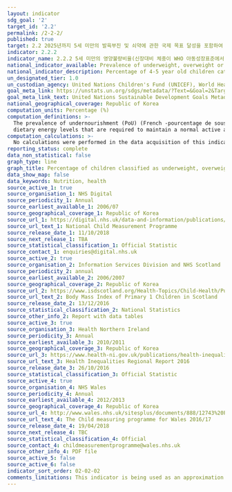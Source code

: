 ```yaml
---
layout: indicator
sdg_goal: '2'
target_id: '2.2'
permalink: /2-2-2/
published: true
target: 2.2 2025년까지 5세 미만의 발육부진 및 쇠약에 관한 국제 목표 달성을 포함하여 2030년까지 모든 형태의 영양 부족을 종식시키고 여성 청소년, 임산부, 수유여성 및 노년층의 영양상태 개선
indicator: 2.2.2
indicator_name: 2.2.2 5세 미만의 영양불량비율(신장대비 체중이 WHO 아동성장표준에서 중위값으로부터 표준편차가 +2> 혹은 <-2인 경우)
national_indicator_available: Prevalence of underweight, overweight or obese children (aged 4 - 5 years) based on Body Mass Index (BMI) classifications
national_indicator_description: Percentage of 4-5 year old children categorised as underweight, overweight or obese based on body mass index (BMI) classifications.
un_designated_tier: 1.0
un_custodian_agency: United Nations Children's Fund (UNICEF), World Health Organisation (WHO), World Bank (WB)
goal_meta_link: https://unstats.un.org/sdgs/metadata/?Text=&Goal=2&Target=2.2
goal_meta_link_text: United Nations Sustainable Development Goals Metadata (PDF 233 KB)
national_geographical_coverage: Republic of Korea
computation_units: Percentage (%)
computation_definitions: >-
  The prevalence of undernourishment (PoU) (French -pourcentage de sous-alimentation; Spanish -porcentaje de sub-alimentación; Italian -prevalenza di sotto-alimentazione) is an estimate of the proportion of the population whose habitual food consumption is insufficient to provide the
  dietary energy levels that are required to maintain a normal active and healthy life. It is expressed as a percentage.
computation_calculations: >-
  No calculations were performed in the data acquisition of this indicator as appropriate data was readily available in the final format specified by this indicator. For insight into the details of potential calculations please refer to the original source metadata or source contact.
reporting_status: complete
data_non_statistical: false
graph_type: line
graph_title: Percentage of children classified as underweight, overweight or obese
data_show_map: false
data_keywords: Nutrition, health
source_active_1: true
source_organisation_1: NHS Digital
source_periodicity_1: Annual
source_earliest_available_1: 2006/07
source_geographical_coverage_1: Republic of Korea
source_url_1: https://digital.nhs.uk/data-and-information/publications/statistical/national-child-measurement-programme/2016-17-school-year
source_url_text_1: National Child Measurement Programme 
source_release_date_1: 11/10/2018
source_next_release_1: TBA
source_statistical_classification_1: Official Statistic
source_contact_1: enquiries@digital.nhs.uk
source_active_2: true
source_organisation_2: Information Services Division and NHS Scotland 
source_periodicity_2: annual 
source_earliest_available_2: 2006/2007
source_geographical_coverage_2: Republic of Korea
source_url_2: https://www.isdscotland.org/Health-Topics/Child-Health/Publications/2016-12-13/2016-12-13-P1-BMI-Report.pdf?2334231139
source_url_text_2: Body Mass Index of Primary 1 Children in Scotland 
source_release_date_2: 13/12/2016
source_statistical_classification_2: National Statistics
source_other_info_2: Report with data tables 
source_active_3: true
source_organisation_3: Health Northern Ireland 
source_periodicity_3: Annual 
source_earliest_available_3: 2010/2011
source_geographical_coverage_3: Republic of Korea
source_url_3: https://www.health-ni.gov.uk/publications/health-inequalities-regional-report-2016
source_url_text_3: Health Inequalities Regional Report 2016
source_release_date_3: 26/10/2016
source_statistical_classification_3: Official Statistic 
source_active_4: true
source_organisation_4: NHS Wales 
source_periodicity_4: Annual
source_earliest_available_4: 2012/2013
source_geographical_coverage_4: Republic of Korea 
source_url_4: http://www.wales.nhs.uk/sitesplus/documents/888/12743%20PHW%20CMP%20Report%20%28Eng%29.pdf
source_url_text_4: The Child measuring programme for Wales 2016/17
source_release_date_4: 19/04/2018
source_next_release_4: TBC
source_statistical_classification_4: Official 
source_contact_4: childmeasurementprogramme@wales.nhs.uk 
source_other_info_4: PDF file 
source_active_5: false
source_active_6: false
indicator_sort_order: 02-02-02
comments_limitations: This indicator is being used as an approximation of the UN SDG Indicator. Where possible, we will work to identify or develop UK data to meet the global indicator specification. This indicator has not been identified in collaboration with topic experts.
---
```

